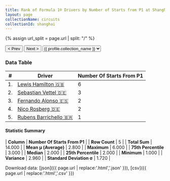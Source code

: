 ```yaml
---
title: Rank of Formula 1® Drivers by Number of Starts from P1 at Shanghai International Circuit
layout: page
collectionName: circuits
collectionId: shanghai
---
```


{% assign url_split = page.url | split: "/" %}
<div id="collection-navigation">
<button onclick="selector.options[selector.selectedIndex-1].value && (window.location = selector.options[selector.selectedIndex-1].value);">&lt; Prev</button>
<button onclick="selector.options[selector.selectedIndex+1].value && (window.location = selector.options[selector.selectedIndex+1].value);">Next &gt;</button>
<select id="selector" onchange="this.options[this.selectedIndex].value && (window.location = this.options[this.selectedIndex].value);">
  {% for collectionId in site.data[page.collectionName].refs %}
    {% if collectionId == page.collectionId %}
      {% assign selected = "selected" %}
    {% else %}
      {% assign selected = "" %}
    {% endif %}
    {% assign profile = site.data[page.collectionName][collectionId].profile %}
    <option value="/f1/{{ page.collectionName }}/{{ collectionId }}/{{ url_split[4] }}" {{ selected }}>{{ profile.collection_name }}</option>
  {% endfor %}
</select>
</div>

<canvas id="chart" width="400" height="180"></canvas>
<script>
var data = {
    "datasets": [
        {
            "backgroundColor": [
                "#9C8E8D",
                "#9C8E8D",
                "#9C8E8D",
                "#9C8E8D",
                "#9C8E8D"
            ],
            "borderColor": [
                "#1D181E",
                "#1D181E",
                "#1D181E",
                "#1D181E",
                "#1D181E"
            ],
            "borderWidth": 1,
            "data": [
                6.0,
                3.0,
                2.0,
                2.0,
                1.0
            ],
            "label": "Number Of Starts From P1"
        }
    ],
    "labels": [
        "Lewis Hamilton",
        "Sebastian Vettel",
        "Fernando Alonso",
        "Nico Rosberg",
        "Rubens Barrichello"
    ]
};
var options = {
  legend: {
    display: false
  },
  scales: {
    xAxes: [{
      ticks: {
        beginAtZero: true,
        maxRotation: 180,
        display: window.innerWidth > 800
      }
    }],
    yAxes: [{
      ticks: {
        beginAtZero: true
      }
    }]
  },
  onResize: function(chart, size) {
    chart.options.scales.xAxes[0].ticks.display = size.width > 800;
  }
};
var chart = new Chart("chart", {
    data: data,
    type: 'bar',
    options: options
});
</script>



### Data Table

| # | Driver | Number Of Starts From P1 |
|--|--|--|
| 1. | [Lewis Hamilton 🇬🇧](/f1/drivers/hamilton) | 6 |
| 2. | [Sebastian Vettel 🇩🇪](/f1/drivers/vettel) | 3 |
| 3. | [Fernando Alonso 🇪🇸](/f1/drivers/alonso) | 2 |
| 4. | [Nico Rosberg 🇩🇪](/f1/drivers/rosberg) | 2 |
| 5. | [Rubens Barrichello 🇧🇷](/f1/drivers/barrichello) | 1 |

#### Statistic Summary

| **Column** | **Number Of Starts From P1** |
| **Row Count** | 5 |
| **Total Sum** | 14.000 |
| **Mean μ (Average)** | 2.800 |
| **Maximum** | 6.000 |
| **75th Percentile** | 3.000 |
| **Median** | 2.000 |
| **25th Percentile** | 2.000 |
| **Minimum** | 1.000 |
| **Variance** | 2.960 |
| **Standard Deviation σ** | 1.720 |

Download data: [json]({{ page.url | replace:'.html','.json' }}), [csv]({{ page.url | replace:'.html','.csv' }})
